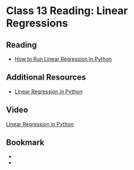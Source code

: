 # Class 13 Reading: Linear Regressions

## Reading

- [How to Run Linear Regression in Python](https://www.activestate.com/resources/quick-reads/how-to-run-linear-regressions-in-python-scikit-learn/)

## Additional Resources

- [Linear Regression in Python](https://realpython.com/linear-regression-in-python/)

## Video

[Linear Regression in Python](https://www.youtube.com/watch?v=KsVBBJRb9TE)

## Bookmark

- []()
- []()